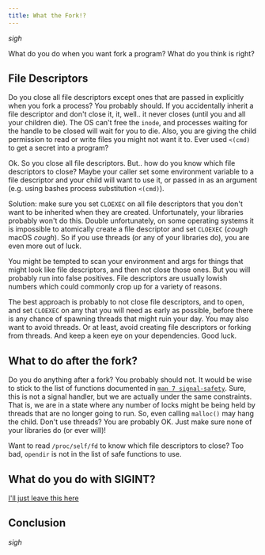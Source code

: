 ```yaml
---
title: What the Fork!?
---
```


*sigh*

What do you do when you want fork a program? What do you think is right?

## File Descriptors

Do you close all file descriptors except ones that are passed in
explicitly when you fork a process? You probably should. If you
accidentally inherit a file descriptor and don't close it, it, well.. it
never closes (until you and all your children die). The OS can't free
the `inode`, and processes waiting for the handle to be closed will wait
for you to die. Also, you are giving the child permission to read or
write files you might not want it to. Ever used `<(cmd)` to get a secret
into a program?

Ok. So you close all file descriptors. But.. how do you know which file
descriptors to close? Maybe your caller set some environment variable to
a file descriptor and your child will want to use it, or passed in as an
argument (e.g. using bashes process substitution `<(cmd)`).

Solution: make sure you set `CLOEXEC` on all file descriptors that you
don't want to be inherited when they are created. Unfortunately, your
libraries probably won't do this. Double unfortunately, on some
operating systems it is impossible to atomically create a file
descriptor and set `CLOEXEC` (*cough* macOS *cough*). So if you use
threads (or any of your libraries do), you are even more out of luck.

You might be tempted to scan your environment and args for things that
might look like file descriptors, and then not close those ones. But you
will probably run into false positives. File descriptors are usually
lowish numbers which could commonly crop up for a variety of reasons.

The best approach is probably to not close file descriptors, and to
open, and set `CLOEXEC` on any that you will need as early as possible,
before there is any chance of spawning threads that might ruin your day.
You may also want to avoid threads. Or at least, avoid creating file
descriptors or forking from threads. And keep a keen eye on your
dependencies. Good luck.

## What to do after the fork?

Do you do anything after a fork? You probably should not. It would be
wise to stick to the list of functions documented in
[`man 7 signal-safety`](https://man7.org/linux/man-pages/man7/signal-safety.7.html).
Sure, this is not a signal handler, but we are actually under the same
constraints. That is, we are in a state where any number of locks might
be being held by threads that are no longer going to run. So, even
calling `malloc()` may hang the child. Don't use threads? You are
probably OK. Just make sure none of your libraries do (or ever will)!

Want to read `/proc/self/fd` to know which file descriptors to close?
Too bad, `opendir` is not in the list of safe functions to use.

## What do you do with SIGINT?

[I'll just leave this here](https://www.cons.org/cracauer/sigint.html)

## Conclusion

*sigh*
